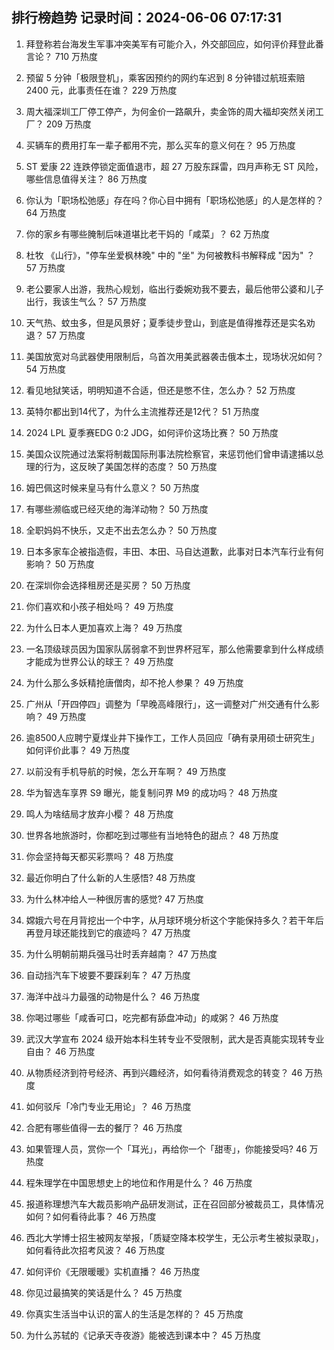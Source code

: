 
## 排行榜趋势 记录时间：2024-06-06 07:17:31
  
  1. 拜登称若台海发生军事冲突美军有可能介入，外交部回应，如何评价拜登此番言论？ 710 万热度
    
  2. 预留 5 分钟「极限登机」，乘客因预约的网约车迟到 8 分钟错过航班索赔 2400 元，此事责任在谁？ 229 万热度
    
  3. 周大福深圳工厂停工停产，为何金价一路飙升，卖金饰的周大福却突然关闭工厂？ 209 万热度
    
  4. 买辆车的费用打车一辈子都用不完，那么买车的意义何在？ 95 万热度
    
  5. ST 爱康 22 连跌停锁定面值退市，超 27 万股东踩雷，四月声称无 ST 风险，哪些信息值得关注？ 86 万热度
    
  6. 你认为「职场松弛感」存在吗？你心目中拥有「职场松弛感」的人是怎样的？ 64 万热度
    
  7. 你的家乡有哪些腌制后味道堪比老干妈的「咸菜」？ 62 万热度
    
  8. 杜牧 《山行》，"停车坐爱枫林晚" 中的 "坐" 为何被教科书解释成 "因为" ？ 57 万热度
    
  9. 老公要家人出游，我热心规划，临出行委婉劝我不要去，最后他带公婆和儿子出行，我该生气么？ 57 万热度
    
  10. 天气热、蚊虫多，但是风景好；夏季徒步登山，到底是值得推荐还是实名劝退？ 57 万热度
    
  11. 美国放宽对乌武器使用限制后，乌首次用美武器袭击俄本土，现场状况如何？ 54 万热度
    
  12. 看见地狱笑话，明明知道不合适，但还是憋不住，怎么办？ 52 万热度
    
  13. 英特尔都出到14代了，为什么主流推荐还是12代？ 51 万热度
    
  14. 2024 LPL 夏季赛EDG 0:2 JDG，如何评价这场比赛？ 50 万热度
    
  15. 美国众议院通过法案将制裁国际刑事法院检察官，来惩罚他们曾申请逮捕以总理的行为，这反映了美国怎样的态度？ 50 万热度
    
  16. 姆巴佩这时候来皇马有什么意义？ 50 万热度
    
  17. 有哪些濒临或已经灭绝的海洋动物？ 50 万热度
    
  18. 全职妈妈不快乐，又走不出去怎么办？ 50 万热度
    
  19. 日本多家车企被指造假，丰田、本田、马自达道歉，此事对日本汽车行业有何影响？ 50 万热度
    
  20. 在深圳你会选择租房还是买房？ 50 万热度
    
  21. 你们喜欢和小孩子相处吗？ 49 万热度
    
  22. 为什么日本人更加喜欢上海？ 49 万热度
    
  23. 一名顶级球员因为国家队孱弱拿不到世界杯冠军，那么他需要拿到什么样成绩才能成为世界公认的球王？ 49 万热度
    
  24. 为什么那么多妖精抢唐僧肉，却不抢人参果？ 49 万热度
    
  25. 广州从「开四停四」调整为「早晚高峰限行」，这一调整对广州交通有什么影响？ 49 万热度
    
  26. 逾8500人应聘宁夏煤业井下操作工，工作人员回应「确有录用硕士研究生」如何评价此事？ 49 万热度
    
  27. 以前没有手机导航的时候，怎么开车啊？ 49 万热度
    
  28. 华为智选车享界 S9 曝光，能复制问界 M9 的成功吗？ 48 万热度
    
  29. 鸣人为啥结局才放弃小樱？ 48 万热度
    
  30. 世界各地旅游时，你都吃到过哪些有当地特色的甜点？ 48 万热度
    
  31. 你会坚持每天都买彩票吗？ 48 万热度
    
  32. 最近你明白了什么新的人生感悟? 48 万热度
    
  33. 为什么林冲给人一种很厉害的感觉? 47 万热度
    
  34. 嫦娥六号在月背挖出一个中字，从月球环境分析这个字能保持多久？若干年后再登月球还能找到它的痕迹吗？ 47 万热度
    
  35. 为什么明朝前期兵强马壮时丢弃越南？ 47 万热度
    
  36. 自动挡汽车下坡要不要踩刹车？ 47 万热度
    
  37. 海洋中战斗力最强的动物是什么？ 46 万热度
    
  38. 你喝过哪些「咸香可口，吃完都有舔盘冲动」的咸粥？ 46 万热度
    
  39. 武汉大学宣布 2024 级开始本科生转专业不受限制，武大是否真能实现转专业自由？ 46 万热度
    
  40. 从物质经济到符号经济、再到兴趣经济，如何看待消费观念的转变？ 46 万热度
    
  41. 如何驳斥「冷门专业无用论」？ 46 万热度
    
  42. 合肥有哪些值得一去的餐厅？ 46 万热度
    
  43. 如果管理人员，赏你一个「耳光」，再给你一个「甜枣」，你能接受吗? 46 万热度
    
  44. 程朱理学在中国思想史上的地位和作用是什么？ 46 万热度
    
  45. 报道称理想汽车大裁员影响产品研发测试，正在召回部分被裁员工，具体情况如何？如何看待此事？ 46 万热度
    
  46. 西北大学博士招生被网友举报，「质疑空降本校学生，无公示考生被拟录取」，如何看待此次招考风波？ 46 万热度
    
  47. 如何评价《无限暖暖》实机直播？ 46 万热度
    
  48. 你见过最搞笑的笑话是什么？ 45 万热度
    
  49. 你真实生活当中认识的富人的生活是怎样的？ 45 万热度
    
  50. 为什么苏轼的《记承天寺夜游》能被选到课本中？ 45 万热度
    